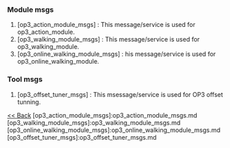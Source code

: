 ### Module msgs
 1. [op3_action_module_msgs] : This message/service is used for op3_action_module.  
 2. [op3_walking_module_msgs] : This message/service is used for op3_walking_module.
 3. [op3_online_walking_module_msgs] : his message/service is used for op3_online_walking_module.  


### Tool msgs
 1. [op3_offset_tuner_msgs] : This msessage/service is used for OP3 offset tunning.  


[&lt;&lt; Back](op3_user's_guide.md)
[op3_action_module_msgs]:op3_action_module_msgs.md
[op3_walking_module_msgs]:op3_walking_module_msgs.md
[op3_online_walking_module_msgs]:op3_online_walking_module_msgs.md
[op3_offset_tuner_msgs]:op3_offset_tuner_msgs.md

